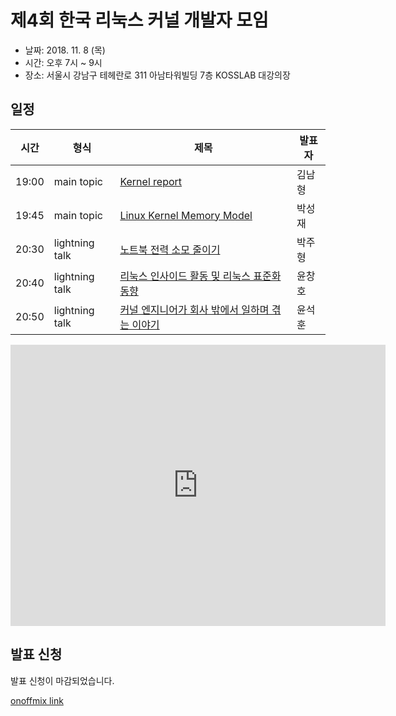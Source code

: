 # 제4회 한국 리눅스 커널 개발자 모임

* 날짜: 2018. 11. 8 (목)
* 시간: 오후 7시 ~ 9시
* 장소: 서울시 강남구 테헤란로 311 아남타워빌딩 7층 KOSSLAB 대강의장

## 일정

| 시간 | 형식 | 제목 | 발표자 |
|----|----|----|----|
| 19:00 |  main topic | [Kernel report](session-01/) | 김남형 |
| 19:45 | main topic | [Linux Kernel Memory Model](session-02/) | 박성재 |
| 20:30 | lightning talk | [노트북 전력 소모 줄이기](lightning-01/)| 박주형 |
| 20:40 | lightning talk | [리눅스 인사이드 활동 및 리눅스 표준화 동향](lightning-02/) | 윤창호 |
| 20:50 | lightning talk | [커널 엔지니어가 회사 밖에서 일하며 겪는 이야기](lightning-03/) | 윤석훈 |

<iframe src="https://www.google.com/maps/embed?pb=!1m18!1m12!1m3!1d3165.1779726297837!2d127.04265596559094!3d37.503720385480136!2m3!1f0!2f0!3f0!3m2!1i1024!2i768!4f13.1!3m3!1m2!1s0x357ca40672196aaf%3A0x34143cae43184216!2z7JWE64Ko7YOA7JuM6rSA66asKOyjvCk!5e0!3m2!1sen!2skr!4v1537231045695" width="600" height="450" frameborder="0" style="border:0" allowfullscreen></iframe>

## 발표 신청
발표 신청이 마감되었습니다.

[onoffmix link](https://onoffmix.com/event/155146)
